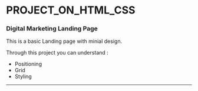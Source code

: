 # PROJECT_ON_HTML_CSS

### Digital Marketing Landing Page

This is a basic Landing page with minial design.

Through this project you can understand : 

- Positioning
- Grid
- Styling

---